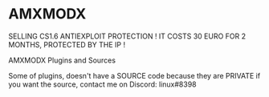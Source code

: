 # AMXMODX

SELLING CS1.6 ANTIEXPLOIT PROTECTION ! IT COSTS 30 EURO FOR 2 MONTHS, PROTECTED BY THE IP !

AMXMODX Plugins and Sources 

Some of plugins, doesn't have a SOURCE code because they are PRIVATE if you want the source, contact me on Discord: linux#8398
